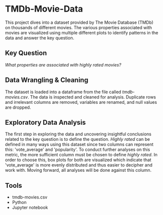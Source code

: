# TMDb-Movie-Data
This project dives into a dataset provided by The Movie Database (TMDb) on thousands of different movies. 
The various properties associated with movies are visualized using multiple different plots to identify patterns in the data
and answer the key question.

## Key Question

_What properties are associated with highly rated movies?_

## Data Wrangling & Cleaning

The dataset is loaded into a dataframe from the file called *tmdb-movies.csv*. The data is inspected and cleaned for analysis. Duplicate rows and irrelevant columns are removed, variables are renamed, and null values are dropped. 

## Exploratory Data Analysis

The first step in exploring the data and uncovering insightful conclusions related to the key question is to define the question. _Highly rated_ can be defined in many ways using this dataset since two columns can represent this: 'vote_average' and 'popularity'. To conduct further analyses on this metric, the more sufficient column must be chosen to define *highly rated*. In order to choose this, box plots for both are visualized which indicate that 'vote_average' is more evenly distributed and thus easier to decipher and work with. Moving forward, all analyses will be done against this column.  

## Tools

* tmdb-movies.csv
* Python
* Jupyter notebook
